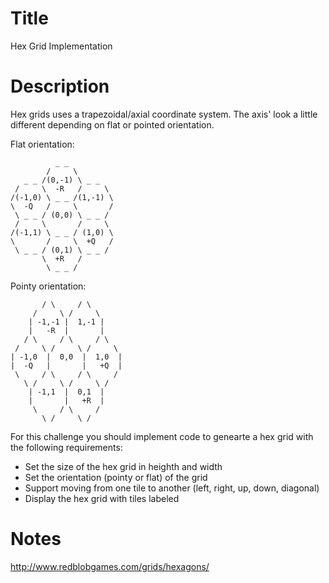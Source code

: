 # Title

Hex Grid Implementation

# Description

Hex grids uses a trapezoidal/axial coordinate system. The axis' look a little different depending on flat or
pointed orientation.

Flat orientation:

              _ _
            /     \
       _ _ /(0,-1) \ _ _
     /     \  -R   /     \
    /(-1,0) \ _ _ /(1,-1) \
    \  -Q   /     \       /
     \ _ _ / (0,0) \ _ _ /
     /     \       /     \
    /(-1,1) \ _ _ / (1,0) \
    \       /     \  +Q   /
     \ _ _ / (0,1) \ _ _ /
           \  +R   /
            \ _ _ /

Pointy orientation:

           / \     / \
         /     \ /     \
        | -1,-1 |  1,-1 |
        |   -R  |       |
       / \     / \     / \
     /     \ /     \ /     \
    | -1,0  |  0,0  |  1,0  |
    |  -Q   |       |   +Q  |
     \     / \     / \     /
       \ /     \ /     \ /
        | -1,1  |  0,1  |
        |       |   +R  |
         \     / \     /
           \ /     \ /

For this challenge you should implement code to genearte a hex grid with the following requirements:

* Set the size of the hex grid in heighth and width
* Set the orientation (pointy or flat) of the grid
* Support moving from one tile to another (left, right, up, down, diagonal) 
* Display the hex grid with tiles labeled

# Notes 

http://www.redblobgames.com/grids/hexagons/
